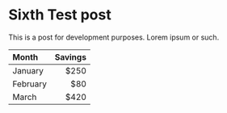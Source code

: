 # Sixth Test post

This is a post for development purposes. Lorem ipsum or such.

| Month    | Savings |
| :------- | ------: |
| January  |    $250 |
| February |     $80 |
| March    |    $420 |
